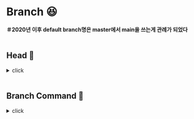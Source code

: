 # Branch :laughing:

**＃2020년 이후 default branch명은 master에서 main을 쓰는게 관례가 되었다**
<br>
<br>

## Head :bookmark:
<details>
<summary>click</summary>
<div markdown="1">       
  
<br>
Head는 현재 작업중인 branch의 포인터로,
<br>
A라는 새로운 branch를 만들고 Head가 A에 위치하면 모든 작업은 그 branch에만 영향을 미친다

</div>
</details>

<br>

## Branch Command :bookmark:

<details>
<summary>click</summary>
<div markdown="1">       

<br>

:mag: **git branch** : 저장소에 현재 존재하는 branch 목록을 보여준다
<br>

:mag: **git branch branch-name** : branch-name의 새 branch가 생성된다
<br>

:mag: **git switch branch-name** : branch-name으로 Head가 전환된다 -c를 추가하면 생성후 그 branch로 이동한다
<br>

:mag: **git log** : 해당 저장소의 커밋 기록을 가장 최근부터 보여준다
<br>

:mag: **git commit -a -m "message"** : 모든 변경사항에 메시지를 추가해 커밋한다
<br>

:mag: **git stash** : 변경사항 임시 저장
<br>

:mag: **git stash pop** : 다른 branch로 변경을 한 후에, 임시저장된 변경사항을 다시 적용하기 (변경사항은 손실되지 않고 새 branch에서도 계속 보존됨)
<br>

:mag: **git branch -d branch-name** : branch-name branch 삭제 branch가 merge되지 않았어도 강제삭제하려면 -D
<br>

:mag: **git push github-repo-name --delete branch-name** : github의 원격 저장소에 있는 branch를 삭제 (origin도 사용가능) 
<br>

:mag: **git branch -m branch-name change-branch-name** : branch-name을 change-branch-name으로 바꿈 branch 관련의 -m은 message가 아닌 move이다
<br>

:mag: **git push github-repo-name change-branch-name** : 이름 변경된 branch를 원격 저장소에 푸시
<br>

:mag: **git push github-repo-name --delete branch-name ** : 원격 저장소의 기존 branch 삭제
<br>

</div>
</details>

<br>





